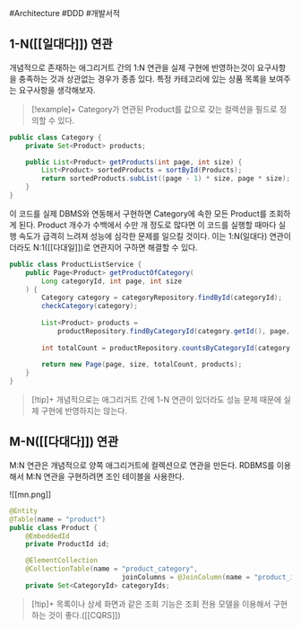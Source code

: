 #Architecture #DDD #개발서적 

## 1-N([[일대다]]) 연관
개념적으로 존재하는 애그리거트 간의 1:N 연관을 실제 구현에 반영하는것이 요구사항을 충족하는 것과 상관없는 경우가 종종 있다. 특정 카테고리에 있는 상품 목록을 보여주는 요구사항을 생각해보자.

> [!example]+ 
> Category가 연관된 Product를 값으로 갖는 컬렉션을 필드로 정의할 수 있다.

```java
public class Category {
	private Set<Product> products;

	public List<Product> getProducts(int page, int size) {
		List<Product> sortedProducts = sortById(Products);
		return sortedProducts.subList((page - 1) * size, page * size);
	}
}
```

이 코드를 실제 DBMS와 연동해서 구현하면 Category에 속한 모든 Product를 조회하게 된다. Product 개수가 수백에서 수만 개 정도로 많다면 이 코드를 실행할 때마다 실행 속도가 급격히 느려져 성능에 심각한 문제를 일으킬 것이다. 이는 1:N(일대다) 연관이더라도 N:1([[다대일]])로 연관지어 구하면 해결할 수 있다.

```java
public class ProductListService {
	public Page<Product> getProductOfCategory(
		Long categoryId, int page, int size
	) {
		Category category = categoryRepository.findById(categoryId);
		checkCategory(category);
		
		List<Product> products = 
			productRepository.findByCategoryId(category.getId(), page, size);
			
		int totalCount = productRepository.countsByCategoryId(category.getId());
		
		return new Page(page, size, totalCount, products);
	}
}
```

> [!tip]+ 
> 개념적으로는 애그리거트 간에 1-N 연관이 있더라도 성능 문제 때문에 실제 구현에 반영하지는 않는다.

## M-N([[다대다]]) 연관
M:N 연관은 개념적으로 양쪽 애그리거트에 컬렉션으로 연관을 만든다. RDBMS를 이용해서 M:N 연관을 구현하려면 조인 테이블을 사용한다.

![[mn.png]]

```java
@Entity
@Table(name = "product")
public class Product {
	@EmbeddedId
	private ProductId id;

	@ElementCollection
	@CollectionTable(name = "product_category",
							joinColumns = @JoinColumn(name = "product_id"))
	private Set<CategoryId> categoryIds;
```


> [!tip]+ 
> 목록이나 상세 화면과 같은 조회 기능은 조회 전용 모델을 이용해서 구현하는 것이 좋다.([[CQRS]])